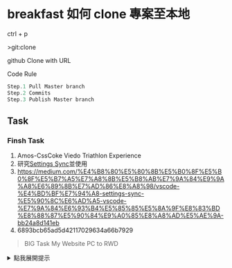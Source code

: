 # breakfast 如何 clone 專案至本地

ctrl + p

&gt;git:clone

github Clone with URL

Code Rule

```JavaScript
Step.1 Pull Master branch
Step.2 Commits
Step.3 Publish Master branch
```

## Task

### Finsh Task

1. Amos-CssCoke Viedo Triathlon Experience
2. 研究[Settings Sync](https://marketplace.visualstudio.com/items?itemName=Shan.code-settings-sync)並使用
3. <https://medium.com/%E4%B8%80%E5%80%8B%E5%B0%8F%E5%B0%8F%E5%B7%A5%E7%A8%8B%E5%B8%AB%E7%9A%84%E9%9A%A8%E6%89%8B%E7%AD%86%E8%A8%98/vscode-%E4%BD%BF%E7%94%A8-settings-sync-%E5%90%8C%E6%AD%A5-vscode-%E7%9A%84%E6%93%B4%E5%85%85%E5%8A%9F%E8%83%BD%E8%88%87%E5%90%84%E9%A0%85%E8%A8%AD%E5%AE%9A-bb24a8d141eb>
4. 6893bcb65ad5d42117029634a66b7929

> BIG Task My Website PC to RWD

<details>
<summary>點我展開提示</summary>

![IMAGE](https://www.likejapan.com/wp-content/uploads/2019/03/D1n210NU4AEZUsv.jpg-large-1024x576.jpg)

</details>